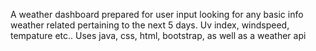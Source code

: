 A weather dashboard prepared for user input looking for any basic info weather related pertaining to the next 5 days. Uv index, windspeed, tempature etc.. 
Uses java, css, html, bootstrap, as well as a weather api 

